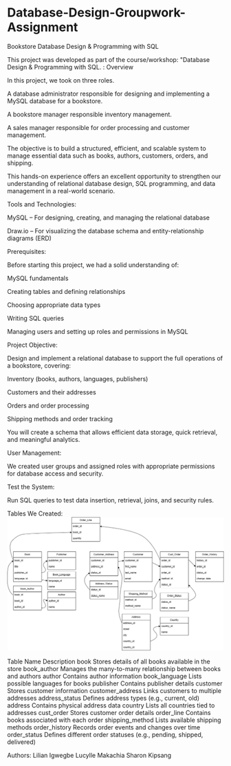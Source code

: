 # Database-Design-Groupwork-Assignment

Bookstore Database Design & Programming with SQL

This project was developed as part of the course/workshop: "Database Design & Programming with SQL.
:
Overview

In this project, we took on three roles.  

A database administrator responsible for designing and implementing a MySQL database for a bookstore.

A bookstore manager responsible inventory management.

A sales manager responsible for order processing and customer management. 

The objective is to build a structured, efficient, and scalable system to manage essential data such as books, authors, customers, orders, and shipping.

This hands-on experience offers an excellent opportunity to strengthen our understanding of relational database design, SQL programming, and data management in a real-world scenario.

Tools and Technologies:

MySQL – For designing, creating, and managing the relational database

Draw.io – For visualizing the database schema and entity-relationship diagrams (ERD)

Prerequisites:

Before starting this project, we had a solid understanding of:

MySQL fundamentals

Creating tables and defining relationships

Choosing appropriate data types

Writing SQL queries

Managing users and setting up roles and permissions in MySQL

Project Objective:

Design and implement a relational database to support the full operations of a bookstore, covering:

Inventory (books, authors, languages, publishers)

Customers and their addresses

Orders and order processing

Shipping methods and order tracking

You will create a schema that allows efficient data storage, quick retrieval, and meaningful analytics.


User Management:

We created user groups and assigned roles with appropriate permissions for database access and security.

Test the System:

Run SQL queries to test data insertion, retrieval, joins, and security rules.


Tables We Created:
![Table Relationships](bookstore.png)


Table Name	Description
book	Stores details of all books available in the store
book_author	Manages the many-to-many relationship between books and authors
author	Contains author information
book_language	Lists possible languages for books
publisher	Contains publisher details
customer	Stores customer information
customer_address	Links customers to multiple addresses
address_status	Defines address types (e.g., current, old)
address	Contains physical address data
country	Lists all countries tied to addresses
cust_order	Stores customer order details
order_line	Contains books associated with each order
shipping_method	Lists available shipping methods
order_history	Records order events and changes over time
order_status	Defines different order statuses (e.g., pending, shipped, delivered)


Authors:
Lilian Igwegbe
Lucylle Makachia
Sharon Kipsang
